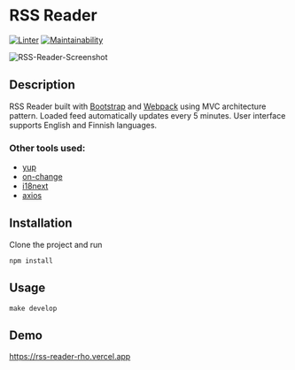 # RSS Reader

[![Linter](https://github.com/warpedrhubarb/rss-reader/actions/workflows/linter.yml/badge.svg)](https://github.com/warpedrhubarb/rss-reader/actions/workflows/linter.yml) [![Maintainability](https://api.codeclimate.com/v1/badges/69b1fd8ec4e7cbddc622/maintainability)](https://codeclimate.com/github/warpedrhubarb/rss-reader/maintainability)

![RSS-Reader-Screenshot](https://user-images.githubusercontent.com/7108262/178247617-f758f1c2-1477-4fc4-bb90-08363c39748d.png)

## Description


RSS Reader built with <a href="https://getbootstrap.com/">Bootstrap</a> and <a href="https://webpack.js.org/">Webpack</a> using MVC architecture pattern. Loaded feed automatically updates every 5 minutes.
User interface supports English and Finnish languages.

### Other tools used:
- <a href="https://github.com/jquense/yup">yup</a>
- <a href="https://github.com/sindresorhus/on-change">on-change</a>
- <a href="https://github.com/i18next/i18next">i18next</a>
- <a href="https://github.com/axios/axios">axios</a>

## Installation

Clone the project and run

```npm install```

## Usage

```make develop```

## Demo

<a href="https://rss-reader-rho.vercel.app">https://rss-reader-rho.vercel.app<a>
